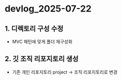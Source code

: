 
# devlog_2025-07-22

## 1. 디렉토리 구성 수정

- MVC 패턴에 맞게 폴더 재구성화


## 2. 깃 조직 리포지토리 생성

- 기존 개인 리포지토리 project -> 조직 리포지토리로 변경